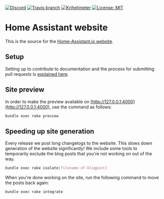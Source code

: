[![Discord](https://img.shields.io/discord/330944238910963714.svg)](https://discord.gg/CxqDrfU)
[![Travis branch](https://img.shields.io/travis/home-assistant/home-assistant.github.io/next.svg)](https://travis-ci.org/home-assistant/home-assistant.github.io)
[![Krihelimeter](http://www.krihelinator.xyz/badge/home-assistant/home-assistant.github.io)](http://www.krihelinator.xyz)
[![License: MIT](https://img.shields.io/badge/License-MIT-yellow.svg)](https://opensource.org/licenses/MIT)

# Home Assistant website

This is the source for the [Home-Assistant.io website](https://home-assistant.io).

## Setup

Setting up to contribute to documentation and the process for submitting pull requests is [explained here](https://home-assistant.io/developers/website/).

## Site preview

In order to make the preview available on [http://127.0.0.1:4000](http://127.0.0.1:4000), use the command as follows:

```bash
bundle exec rake preview
```

## Speeding up site generation

Every release we post long changelogs to the website. This slows down generation of the website significantly! We include some tools to temporarily exclude the blog posts that you're not working on out of the way.

```bash
bundle exec rake isolate[filename-of-blogpost]
```

When you're done working on the site, run the following command to move the posts back again:

```bash
bundle exec rake integrate
```
